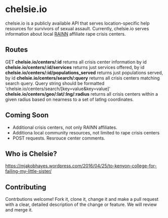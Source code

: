 # chelsie.io
chelsie.io is a publicly available API that serves location-specific help resources for survivors of sexual assault. Currently, chelsie.io serves information about local [RAINN](https://www.rainn.org/) affiliate rape crisis centers.

## Routes
GET
**chelsie.io/centers/:id**
returns all crisis center information by id
**chelsie.io/centers/:id/services**
returns just services offered, by id
**chelsie.io/centers/:id/populations_served**
returns just populations served, by id
**chelsie.io/centers/search/:query**
returns all crisis centers matching search query. Query string should be formatted 'chelsie.io/centers/search/[key=value&key=value]'
**chelsie.io/centers/geo/:lat/:lng/:radius**
returns all crisis centers within a given radius based on nearness to a set of latlng coordinates.

## Coming Soon
* Additional crisis centers, not only RAINN affiliates.
* Additiona local community resources, not limited to rape crisis centers
* POST requests. Resrouce center comments.

## Who is Chelsie?
https://mjakobhayes.wordpress.com/2016/04/25/to-kenyon-college-for-failing-my-little-sister/

## Contributing
Contrbutions welcome! Fork it, clone it, change it and make a pull request with a clear, detailed description of the change or feature.
We will review and merge it.
